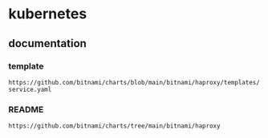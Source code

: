 # kubernetes
## documentation
### template
```https://github.com/bitnami/charts/blob/main/bitnami/haproxy/templates/service.yaml```
### README
```https://github.com/bitnami/charts/tree/main/bitnami/haproxy```
